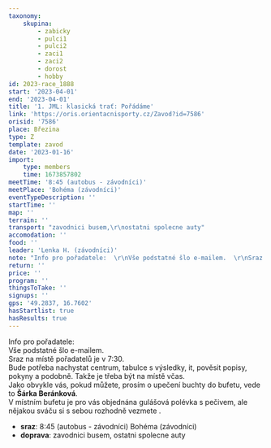 ```yaml
---
taxonomy:
    skupina:
        - zabicky
        - pulci1
        - pulci2
        - zaci1
        - zaci2
        - dorost
        - hobby
id: 2023-race_1888
start: '2023-04-01'
end: '2023-04-01'
title: '1. JML: klasická trať: Pořádáme'
link: 'https://oris.orientacnisporty.cz/Zavod?id=7586'
orisid: '7586'
place: Březina
type: Z
template: zavod
date: '2023-01-16'
import:
    type: members
    time: 1673857802
meetTime: '8:45 (autobus - závodníci)'
meetPlace: 'Bohéma (závodníci)'
eventTypeDescription: ''
startTime: ''
map: ''
terrain: ''
transport: "zavodnici busem,\r\nostatni spolecne auty"
accomodation: ''
food: ''
leader: 'Lenka H. (závodníci)'
note: "Info pro pořadatele:  \r\nVše podstatné šlo e-mailem.  \r\nSraz na místě pořadatelů je v 7:30.  \r\nBude potřeba nachystat centrum, tabulce s výsledky, it, pověsit popisy, pokyny a podobně. Takže je třeba být na místě včas.  \r\nJako obvykle vás, pokud můžete, prosím o upečení buchty do bufetu, vede to **Šárka Beránková**.  \r\nV místním bufetu je pro vás objednána gulášová polévka s pečivem, ale nějakou sváču si s sebou rozhodně vezmete ."
return: ''
price: ''
program: ''
thingsToTake: ''
signups: ''
gps: '49.2837, 16.7602'
hasStartlist: true
hasResults: true
---
```


Info pro pořadatele:  
Vše podstatné šlo e-mailem.  
Sraz na místě pořadatelů je v 7:30.  
Bude potřeba nachystat centrum, tabulce s výsledky, it, pověsit popisy, pokyny a podobně. Takže je třeba být na místě včas.  
Jako obvykle vás, pokud můžete, prosím o upečení buchty do bufetu, vede to **Šárka Beránková**.  
V místním bufetu je pro vás objednána gulášová polévka s pečivem, ale nějakou sváču si s sebou rozhodně vezmete .
* **sraz**: 8:45 (autobus - závodníci) Bohéma (závodníci)
* **doprava**: zavodnici busem,
ostatni spolecne auty
